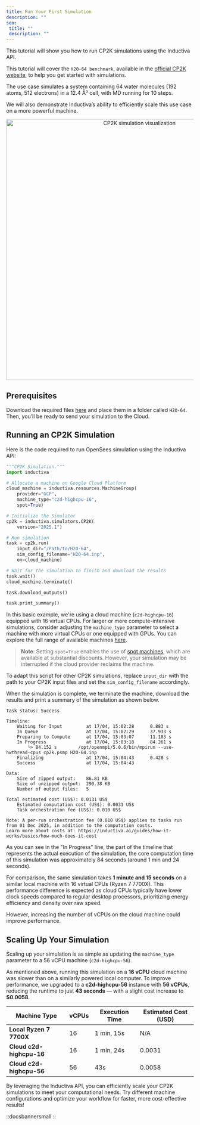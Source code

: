 ```yaml
---
title: Run Your First Simulation
description: ""
seo:
 title: ""
 description: ""
---
```


This tutorial will show you how to run CP2K simulations using the Inductiva API.

This tutorial will cover the `H20-64 benchmark`, available in the [official CP2K website](https://www.cp2k.org/performance#benchmarks), to help you get started with simulations.

The use case simulates a system containing 64 water molecules (192 atoms, 512 electrons) in a 12.4 Å³ cell, with MD running for 10 steps.

We will also demonstrate Inductiva’s ability to efficiently scale this use case on a more powerful machine.

<p align="center"><img src="./_static/h2o-64.gif" alt="CP2K simulation visualization" width="700"></p>

## Prerequisites
Download the required files [here](https://github.com/cp2k/cp2k/blob/v2025.1/benchmarks/QS/H2O-64.inp) and place them in a folder called `H2O-64`. Then, you’ll be ready to send your simulation to the Cloud.

## Running an CP2K Simulation
Here is the code required to run OpenSees simulation using the Inductiva API:

```python
"""CP2K Simulation."""
import inductiva

# Allocate a machine on Google Cloud Platform
cloud_machine = inductiva.resources.MachineGroup(
	provider="GCP",
	machine_type="c2d-highcpu-16",
	spot=True)

# Initialize the Simulator
cp2k = inductiva.simulators.CP2K(
	version="2025.1")

# Run simulation
task = cp2k.run(
	input_dir="/Path/to/H2O-64",
	sim_config_filename="H2O-64.inp",
	on=cloud_machine)

# Wait for the simulation to finish and download the results
task.wait()
cloud_machine.terminate()

task.download_outputs()

task.print_summary()
```

In this basic example, we're using a cloud machine (`c2d-highcpu-16`) equipped with 16 virtual CPUs.
For larger or more compute-intensive simulations, consider adjusting the `machine_type` parameter to select
a machine with more virtual CPUs or one equipped with GPUs. You can explore the full range of available
machines [here](https://console.inductiva.ai/machine-groups/instance-types).

> **Note**: Setting `spot=True` enables the use of [spot machines](../how-it-works/machines/spot-machines.md), which are available at substantial discounts.
> However, your simulation may be interrupted if the cloud provider reclaims the machine.

To adapt this script for other CP2K simulations, replace `input_dir` with the
path to your CP2K input files and set the `sim_config_filename` accordingly.

When the simulation is complete, we terminate the machine, download the results and print a summary of the simulation as shown below.

```
Task status: Success

Timeline:
	Waiting for Input         at 17/04, 15:02:28      0.883 s
	In Queue                  at 17/04, 15:02:29      37.933 s
	Preparing to Compute      at 17/04, 15:03:07      11.183 s
	In Progress               at 17/04, 15:03:18      84.261 s
		└> 84.152 s        /opt/openmpi/5.0.6/bin/mpirun --use-hwthread-cpus cp2k.psmp H2O-64.inp
	Finalizing                at 17/04, 15:04:43      0.428 s
	Success                   at 17/04, 15:04:43

Data:
	Size of zipped output:    86.81 KB
	Size of unzipped output:  290.38 KB
	Number of output files:   5

Total estimated cost (US$): 0.0131 US$
	Estimated computation cost (US$): 0.0031 US$
	Task orchestration fee (US$): 0.010 US$

Note: A per-run orchestration fee (0.010 US$) applies to tasks run from 01 Dec 2025, in addition to the computation costs.
Learn more about costs at: https://inductiva.ai/guides/how-it-works/basics/how-much-does-it-cost
```

As you can see in the "In Progress" line, the part of the timeline that represents the actual execution of the simulation,
the core computation time of this simulation was approximately 84 seconds (around 1 min and 24 seconds).

For comparison, the same simulation takes **1 minute and 15 seconds** on a similar local machine with 16 virtual CPUs (Ryzen 7 7700X). This performance difference is expected as cloud CPUs typically have lower clock speeds compared to regular desktop processors, prioritizing energy efficiency and density over raw speed.

However, increasing the number of vCPUs on the cloud machine could improve performance.

## Scaling Up Your Simulation
Scaling up your simulation is as simple as updating the `machine_type` parameter to a 56 vCPU machine (`c2d-highcpu-56`).

As mentioned above, running this simulation on a **16 vCPU** cloud machine was slower than on a similarly powered local computer. To improve performance, we upgraded to a **c2d-highcpu-56** instance with **56 vCPUs**, reducing the runtime to just **43 seconds** — with a slight cost increase to **$0.0058**.

| Machine Type            | vCPUs | Execution Time | Estimated Cost (USD)|
|-------------------------|-------|----------------|---------------------|
| **Local Ryzen 7 7700X** | 16    | 1 min, 15s  | N/A                 |
| **Cloud c2d-highcpu-16**| 16    | 1 min, 24s  | 0.0031              |
| **Cloud c2d-highcpu-56**| 56    | 43s            | 0.0058              |

By leveraging the Inductiva API, you can efficiently scale your CP2K simulations
to meet your computational needs. Try different machine configurations and
optimize your workflow for faster, more cost-effective results!

::docsbannersmall
::
